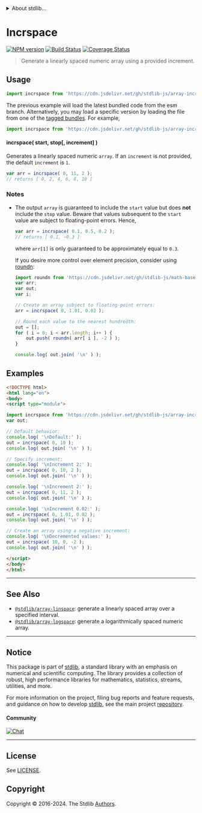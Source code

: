 <!--

@license Apache-2.0

Copyright (c) 2018 The Stdlib Authors.

Licensed under the Apache License, Version 2.0 (the "License");
you may not use this file except in compliance with the License.
You may obtain a copy of the License at

   http://www.apache.org/licenses/LICENSE-2.0

Unless required by applicable law or agreed to in writing, software
distributed under the License is distributed on an "AS IS" BASIS,
WITHOUT WARRANTIES OR CONDITIONS OF ANY KIND, either express or implied.
See the License for the specific language governing permissions and
limitations under the License.

-->


<details>
  <summary>
    About stdlib...
  </summary>
  <p>We believe in a future in which the web is a preferred environment for numerical computation. To help realize this future, we've built stdlib. stdlib is a standard library, with an emphasis on numerical and scientific computation, written in JavaScript (and C) for execution in browsers and in Node.js.</p>
  <p>The library is fully decomposable, being architected in such a way that you can swap out and mix and match APIs and functionality to cater to your exact preferences and use cases.</p>
  <p>When you use stdlib, you can be absolutely certain that you are using the most thorough, rigorous, well-written, studied, documented, tested, measured, and high-quality code out there.</p>
  <p>To join us in bringing numerical computing to the web, get started by checking us out on <a href="https://github.com/stdlib-js/stdlib">GitHub</a>, and please consider <a href="https://opencollective.com/stdlib">financially supporting stdlib</a>. We greatly appreciate your continued support!</p>
</details>

# Incrspace

[![NPM version][npm-image]][npm-url] [![Build Status][test-image]][test-url] [![Coverage Status][coverage-image]][coverage-url] <!-- [![dependencies][dependencies-image]][dependencies-url] -->

> Generate a linearly spaced numeric array using a provided increment.



<section class="usage">

## Usage

```javascript
import incrspace from 'https://cdn.jsdelivr.net/gh/stdlib-js/array-incrspace@esm/index.mjs';
```
The previous example will load the latest bundled code from the esm branch. Alternatively, you may load a specific version by loading the file from one of the [tagged bundles](https://github.com/stdlib-js/array-incrspace/tags). For example,

```javascript
import incrspace from 'https://cdn.jsdelivr.net/gh/stdlib-js/array-incrspace@v0.2.1-esm/index.mjs';
```

#### incrspace( start, stop\[, increment] )

Generates a linearly spaced numeric `array`. If an `increment` is not provided, the default `increment` is `1`.

```javascript
var arr = incrspace( 0, 11, 2 );
// returns [ 0, 2, 4, 6, 8, 10 ]
```

</section>

<!-- /.usage -->

<section class="notes">

### Notes

-   The output `array` is guaranteed to include the `start` value but does **not** include the `stop` value. Beware that values subsequent to the `start` value are subject to floating-point errors. Hence,

    ```javascript
    var arr = incrspace( 0.1, 0.5, 0.2 );
    // returns [ 0.1, ~0.3 ]
    ```

    where `arr[1]` is only guaranteed to be approximately equal to `0.3`.

    If you desire more control over element precision, consider using [roundn][@stdlib/math/base/special/roundn]:

    ```javascript
    import roundn from 'https://cdn.jsdelivr.net/gh/stdlib-js/math-base-special-roundn@esm/index.mjs';
    var arr;
    var out;
    var i;

    // Create an array subject to floating-point errors:
    arr = incrspace( 0, 1.01, 0.02 );

    // Round each value to the nearest hundredth:
    out = [];
    for ( i = 0; i < arr.length; i++ ) {
        out.push( roundn( arr[ i ], -2 ) );
    }

    console.log( out.join( '\n' ) );
    ```

</section>

<!-- /.notes -->

<section class="examples">

## Examples

<!-- eslint no-undef: "error" -->

```html
<!DOCTYPE html>
<html lang="en">
<body>
<script type="module">

import incrspace from 'https://cdn.jsdelivr.net/gh/stdlib-js/array-incrspace@esm/index.mjs';
var out;

// Default behavior:
console.log( '\nDefault:' );
out = incrspace( 0, 10 );
console.log( out.join( '\n' ) );

// Specify increment:
console.log( '\nIncrement 2:' );
out = incrspace( 0, 10, 2 );
console.log( out.join( '\n' ) );

console.log( '\nIncrement 2:' );
out = incrspace( 0, 11, 2 );
console.log( out.join( '\n' ) );

console.log( '\nIncrement 0.02:' );
out = incrspace( 0, 1.01, 0.02 );
console.log( out.join( '\n' ) );

// Create an array using a negative increment:
console.log( '\nDecremented values:' );
out = incrspace( 10, 0, -2 );
console.log( out.join( '\n' ) );

</script>
</body>
</html>
```

</section>

<!-- /.examples -->

<!-- Section for related `stdlib` packages. Do not manually edit this section, as it is automatically populated. -->

<section class="related">

* * *

## See Also

-   <span class="package-name">[`@stdlib/array-linspace`][@stdlib/array/linspace]</span><span class="delimiter">: </span><span class="description">generate a linearly spaced array over a specified interval.</span>
-   <span class="package-name">[`@stdlib/array-logspace`][@stdlib/array/logspace]</span><span class="delimiter">: </span><span class="description">generate a logarithmically spaced numeric array.</span>

</section>

<!-- /.related -->

<!-- Section for all links. Make sure to keep an empty line after the `section` element and another before the `/section` close. -->


<section class="main-repo" >

* * *

## Notice

This package is part of [stdlib][stdlib], a standard library with an emphasis on numerical and scientific computing. The library provides a collection of robust, high performance libraries for mathematics, statistics, streams, utilities, and more.

For more information on the project, filing bug reports and feature requests, and guidance on how to develop [stdlib][stdlib], see the main project [repository][stdlib].

#### Community

[![Chat][chat-image]][chat-url]

---

## License

See [LICENSE][stdlib-license].


## Copyright

Copyright &copy; 2016-2024. The Stdlib [Authors][stdlib-authors].

</section>

<!-- /.stdlib -->

<!-- Section for all links. Make sure to keep an empty line after the `section` element and another before the `/section` close. -->

<section class="links">

[npm-image]: http://img.shields.io/npm/v/@stdlib/array-incrspace.svg
[npm-url]: https://npmjs.org/package/@stdlib/array-incrspace

[test-image]: https://github.com/stdlib-js/array-incrspace/actions/workflows/test.yml/badge.svg?branch=v0.2.1
[test-url]: https://github.com/stdlib-js/array-incrspace/actions/workflows/test.yml?query=branch:v0.2.1

[coverage-image]: https://img.shields.io/codecov/c/github/stdlib-js/array-incrspace/main.svg
[coverage-url]: https://codecov.io/github/stdlib-js/array-incrspace?branch=main

<!--

[dependencies-image]: https://img.shields.io/david/stdlib-js/array-incrspace.svg
[dependencies-url]: https://david-dm.org/stdlib-js/array-incrspace/main

-->

[chat-image]: https://img.shields.io/gitter/room/stdlib-js/stdlib.svg
[chat-url]: https://app.gitter.im/#/room/#stdlib-js_stdlib:gitter.im

[stdlib]: https://github.com/stdlib-js/stdlib

[stdlib-authors]: https://github.com/stdlib-js/stdlib/graphs/contributors

[umd]: https://github.com/umdjs/umd
[es-module]: https://developer.mozilla.org/en-US/docs/Web/JavaScript/Guide/Modules

[deno-url]: https://github.com/stdlib-js/array-incrspace/tree/deno
[deno-readme]: https://github.com/stdlib-js/array-incrspace/blob/deno/README.md
[umd-url]: https://github.com/stdlib-js/array-incrspace/tree/umd
[umd-readme]: https://github.com/stdlib-js/array-incrspace/blob/umd/README.md
[esm-url]: https://github.com/stdlib-js/array-incrspace/tree/esm
[esm-readme]: https://github.com/stdlib-js/array-incrspace/blob/esm/README.md
[branches-url]: https://github.com/stdlib-js/array-incrspace/blob/main/branches.md

[stdlib-license]: https://raw.githubusercontent.com/stdlib-js/array-incrspace/main/LICENSE

[@stdlib/math/base/special/roundn]: https://github.com/stdlib-js/math-base-special-roundn/tree/esm

<!-- <related-links> -->

[@stdlib/array/linspace]: https://github.com/stdlib-js/array-linspace/tree/esm

[@stdlib/array/logspace]: https://github.com/stdlib-js/array-logspace/tree/esm

<!-- </related-links> -->

</section>

<!-- /.links -->

